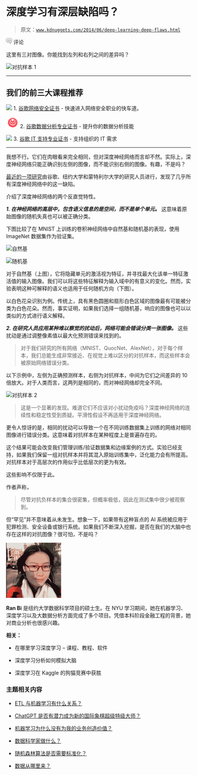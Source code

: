 # 深度学习有深层缺陷吗？

> 原文：[`www.kdnuggets.com/2014/06/deep-learning-deep-flaws.html`](https://www.kdnuggets.com/2014/06/deep-learning-deep-flaws.html)

![c](img/3d9c022da2d331bb56691a9617b91b90.png) 评论

这里有三对图像。你能找到左列和右列之间的差异吗？

![对抗样本 1](img/adversarial1.png)

* * *

## 我们的前三大课程推荐

![](img/0244c01ba9267c002ef39d4907e0b8fb.png) 1\. [谷歌网络安全证书](https://www.kdnuggets.com/google-cybersecurity) - 快速进入网络安全职业的快车道。

![](img/e225c49c3c91745821c8c0368bf04711.png) 2\. [谷歌数据分析专业证书](https://www.kdnuggets.com/google-data-analytics) - 提升你的数据分析技能

![](img/0244c01ba9267c002ef39d4907e0b8fb.png) 3\. [谷歌 IT 支持专业证书](https://www.kdnuggets.com/google-itsupport) - 支持组织的 IT 需求

* * *

我想不行。它们在肉眼看来完全相同，但对深度神经网络而言却不然。实际上，深度神经网络只能正确识别左侧的图像，而不能识别右侧的图像。有趣，不是吗？

[最近的一项研究](http://cs.nyu.edu/~zaremba/docs/understanding.pdf)由谷歌、纽约大学和蒙特利尔大学的研究人员进行，发现了几乎所有深度神经网络中的这一缺陷。

介绍了深度神经网络的两个反直觉特性。

***1\. 在神经网络的高层中，包含语义信息的是空间，而不是单个单元。*** 这意味着原始图像的随机失真也可以被正确分类。

下图比较了在 MNIST 上训练的卷积神经网络中自然基和随机基的表现，使用 ImageNet 数据集作为验证集。

![自然基](img/natural-basis.png)

![随机基](img/random-basis.png)

对于自然基（上图），它将隐藏单元的激活视为特征，并寻找最大化该单一特征激活值的输入图像。我们可以将这些特征解释为输入域中的有意义的变化。然而，实验表明这种可解释的语义也适用于任何随机方向（下图）。

以白色花朵识别为例。传统上，具有黑色圆圈和扇形白色区域的图像最有可能被分类为白色花朵。然而，事实证明，如果我们选择一组随机基，响应的图像也可以以类似的方式进行语义解释。

***2. 在研究人员应用某种难以察觉的扰动后，网络可能会错误分类一张图像。*** 这些扰动是通过调整像素值以最大化预测错误来找到的。

> 对于我们研究的所有网络（MNIST、QuocNet、AlexNet），对于每个样本，我们总能生成非常接近、在视觉上难以区分的对抗样本，而这些样本会被原始网络错误分类。

以下示例中，左侧为正确预测样本，右侧为对抗样本，中间为它们之间差异的 10 倍放大。对于人类而言，这两列是相同的，而对神经网络却完全不同。

![对抗样本 2](img/adversarial2.png)

> 这是一个显著的发现。难道它们不应该对小扰动免疫吗？深度神经网络的连续性和稳定性受到质疑。平滑性假设不再适用于深度神经网络。

更令人惊讶的是，相同的扰动可以导致一个在不同训练数据集上训练的网络对相同图像进行错误分类。这意味着对抗样本在某种程度上是普遍存在的。

这个结果可能会改变我们管理训练/验证数据集和边缘案例的方式。实验已经支持，如果我们保留一组对抗样本并将其混入原始训练集中，泛化能力会有所提高。对抗样本对于高层次的作用似乎比低层次的更为有效。

这些影响不仅限于此。

作者声称，

> 尽管对抗负样本的集合很密集，但概率极低，因此在测试集中很少被观察到。

但“罕见”并不意味着从未发生。想象一下，如果带有这种盲点的 AI 系统被应用于犯罪检测、安全设备或银行系统。如果我们不断深入挖掘，是否在我们的大脑中也存在这样的对抗图像？很可怕，不是吗？

![Ran Bi](img/9ed3515a9880a5fad72f74278778cc7f.png)

**Ran Bi** 是纽约大学数据科学项目的硕士生。在 NYU 学习期间，她在机器学习、深度学习以及大数据分析方面完成了多个项目。凭借本科阶段金融工程的背景，她对商业分析也很感兴趣。

**相关：**

+   在哪里学习深度学习 – 课程、教程、软件

+   深度学习分析如何模拟大脑

+   深度学习在 Kaggle 的狗猫竞赛中获胜

### 主题相关内容

+   [ETL 与机器学习有什么关系？](https://www.kdnuggets.com/2022/08/etl-machine-learning.html)

+   [ChatGPT 是否有潜力成为新的国际象棋超级特级大师？](https://www.kdnuggets.com/does-chatgpt-have-the-potential-to-become-a-new-chess-super-grandmaster)

+   [机器学习为什么没有为我的业务创造价值？](https://www.kdnuggets.com/2021/12/machine-learning-produce-value-business.html)

+   [数据科学家做什么？](https://www.kdnuggets.com/2021/12/what-does-a-data-scientist-do.html)

+   [随机森林算法是否需要标准化？](https://www.kdnuggets.com/2022/07/random-forest-algorithm-need-normalization.html)

+   [数据从哪里来？](https://www.kdnuggets.com/2022/08/data-come.html)
